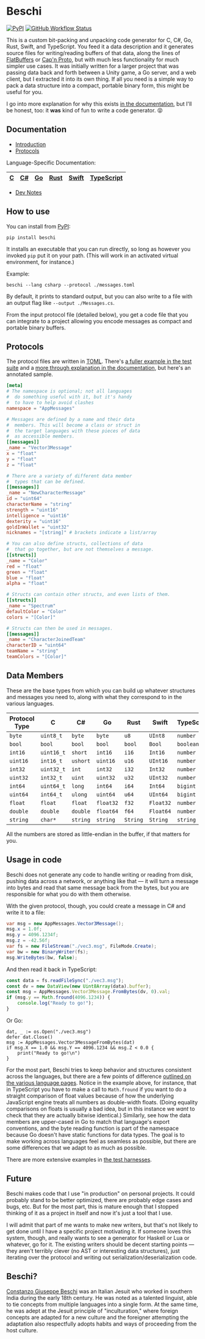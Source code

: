 # Beschi

[![PyPI](https://img.shields.io/pypi/v/beschi)](https://pypi.org/project/beschi/) [![GitHub Workflow Status](https://img.shields.io/github/workflow/status/sjml/beschi/Verification%20Tests)](https://github.com/sjml/beschi/actions/workflows/ci.yml)

This is a custom bit-packing and unpacking code generator for C, C#, Go, Rust, Swift, and TypeScript. You feed it a data description and it generates source files for writing/reading buffers of that data, along the lines of [FlatBuffers](https://google.github.io/flatbuffers/) or [Cap'n Proto](https://capnproto.org), but with much less functionality for much simpler use cases. It was initially written for a larger project that was passing data back and forth between a Unity game, a Go server, and a web client, but I extracted it into its own thing. If all you need is a simple way to pack a data structure into a compact, portable binary form, this might be useful for you.

I go into more explanation for why this exists [in the documentation](https://github.com/sjml/beschi/blob/main/docs/), but I'll be honest, too: it **was** kind of fun to write a code generator. 😝 


## Documentation

* [Introduction](https://github.com/sjml/beschi/blob/main/docs/introduction.md)
* [Protocols](https://github.com/sjml/beschi/blob/main/docs/protocols.md)

Language-Specific Documentation: 

| [C](https://github.com/sjml/beschi/blob/main/docs/languages/c.md) | [C#](https://github.com/sjml/beschi/blob/main/docs/languages/csharp.md) | [Go](https://github.com/sjml/beschi/blob/main/docs/languages/go.md) | [Rust](https://github.com/sjml/beschi/blob/main/docs/languages/rust.md) | [Swift](https://github.com/sjml/beschi/blob/main/docs/languages/swift.md) | [TypeScript](https://github.com/sjml/beschi/blob/main/docs/languages/typescript.md) |
|-|-|-|-|-|-|

* [Dev Notes](https://github.com/sjml/beschi/blob/main/docs/dev)


## How to use

You can install from [PyPI](https://pypi.org/project/beschi/): 

```
pip install beschi
```

It installs an executable that you can run directly, so long as however you invoked `pip` put it on your path. (This will work in an activated virtual environment, for instance.)

Example:
```
beschi --lang csharp --protocol ./messages.toml
```

By default, it prints to standard output, but you can also write to a file with an output flag like `--output ./Messages.cs`.

From the input protocol file (detailed below), you get a code file that you can integrate to a project allowing you encode messages as compact and portable binary buffers. 


## Protocols

The protocol files are written in [TOML](https://toml.io). There's [a fuller example in the test suite](https://github.com/sjml/beschi/tree/main/test/_protocols/example.toml) and a [more through explanation in the documentation](https://github.com/sjml/beschi/blob/main/docs/protocols.md), but here's an annotated sample.

```toml
[meta]
# The namespace is optional; not all languages
#  do something useful with it, but it's handy
#  to have to help avoid clashes
namespace = "AppMessages"

# Messages are defined by a name and their data
#  members. This will become a class or struct in
#  the target languages with these pieces of data
#  as accessible members.
[[messages]]
_name = "Vector3Message"
x = "float"
y = "float"
z = "float"

# There are a variety of different data member
#  types that can be defined.
[[messages]]
_name = "NewCharacterMessage"
id = "uint64"
characterName = "string"
strength = "uint16"
intelligence = "uint16"
dexterity = "uint16"
goldInWallet = "uint32"
nicknames = "[string]" # brackets indicate a list/array

# You can also define structs, collections of data
#  that go together, but are not themselves a message.
[[structs]]
_name = "Color"
red = "float"
green = "float"
blue = "float"
alpha = "float"

# Structs can contain other structs, and even lists of them.
[[structs]]
_name = "Spectrum"
defaultColor = "Color"
colors = "[Color]"

# Structs can then be used in messages.
[[messages]]
_name = "CharacterJoinedTeam"
characterID = "uint64"
teamName = "string"
teamColors = "[Color]"
```

## Data Members

These are the base types from which you can build up whatever structures and messages you need to, along with what they correspond to in the various languages. 

| Protocol Type | C          | C#       | Go        | Rust     | Swift     | TypeScript |
|---------------|------------|----------|-----------|----------|-----------|------------|
| `byte`        | `uint8_t`  | `byte`   | `byte`    | `u8`     | `UInt8`   | `number`   |
| `bool`        | `bool`     | `bool`   | `bool`    | `bool`   | `Bool`    | `boolean`  |
| `int16`       | `uint16_t` | `short`  | `int16`   | `i16`    | `Int16`   | `number`   |
| `uint16`      | `int16_t`  | `ushort` | `uint16`  | `u16`    | `UInt16`  | `number`   |
| `int32`       | `uint32_t` | `int`    | `int32`   | `i32`    | `Int32`   | `number`   |
| `uint32`      | `int32_t`  | `uint`   | `uint32`  | `u32`    | `UInt32`  | `number`   |
| `int64`       | `uint64_t` | `long`   | `int64`   | `i64`    | `Int64`   | `bigint`   |
| `uint64`      | `int64_t`  | `ulong`  | `uint64`  | `u64`    | `UInt64`  | `bigint`   |
| `float`       | `float`    | `float`  | `float32` | `f32`    | `Float32` | `number`   |
| `double`      | `double`   | `double` | `float64` | `f64`    | `Float64` | `number`   |
| `string`      | `char*`    | `string` | `string`  | `String` | `String`  | `string`   |

All the numbers are stored as little-endian in the buffer, if that matters for you. 


## Usage in code

Beschi does not generate any code to handle writing or reading from disk, pushing data across a network, or anything like that — it will turn a message into bytes and read that same message back from the bytes, but you are responsible for what you do with them otherwise. 

With the given protocol, though, you could create a message in C# and write it to a file:
```csharp
var msg = new AppMessages.Vector3Message();
msg.x = 1.0f;
msg.y = 4096.1234f;
msg.z = -42.56f;
var fs = new FileStream("./vec3.msg", FileMode.Create);
var bw = new BinaryWriter(fs);
msg.WriteBytes(bw, false);
```

And then read it back in TypeScript:
```typescript
const data = fs.readFileSync("./vec3.msg");
const dv = new DataView(new Uint8Array(data).buffer);
const msg = AppMessages.Vector3Message.FromBytes(dv, 0).val;
if (msg.y == Math.fround(4096.1234)) {
    console.log("Ready to go!");
}
```

Or Go:
```golang
dat, _ := os.Open("./vec3.msg")
defer dat.Close()
msg := AppMessages.Vector3MessageFromBytes(dat)
if msg.X == 1.0 && msg.Y == 4096.1234 && msg.Z < 0.0 {
	print("Ready to go!\n")
}
```

For the most part, Beschi tries to keep behavior and structures consistent across the languages, but there are a few points of difference [outlined on the various language pages](https://github.com/sjml/beschi/blob/main/docs/languages). Notice in the example above, for instance, that in TypeScript you have to make a call to `Math.fround` if you want to do a straight comparison of float values because of how the underlying JavaScript engine treats all numbers as double-width floats. (Doing equality comparisons on floats is usually a bad idea, but in this instance we *want* to check that they are actually bitwise identical.) Similarly, see how the data members are upper-cased in Go to match that language's export conventions, and the byte reading function is part of the namespace because Go doesn't have static functions for data types. The goal is to make working across languages feel as seamless as possible, but there are some differences that we adapt to as much as possible. 

There are more extensive examples in [the test harnesses](https://github.com/sjml/beschi/tree/main/test/_harnesses).


## Future

Beschi makes code that I use "in production" on personal projects. It could probably stand to be better optimized, there are probably edge cases and bugs, etc. But for the most part, this is mature enough that I stopped thinking of it as a project in itself and now it's just a tool that I use. 

I will admit that part of me wants to make new writers, but that's not likely to get done until I have a specific project motivating it. If someone loves this system, though, and really wants to see a generator for Haskell or Lua or whatever, go for it. The existing writers should be decent starting points — they aren't terribly clever (no AST or interesting data structures), just iterating over the protocol and writing out serialization/deserialization code. 


## Beschi?

[Constanzo Giuseppe Beschi](https://en.wikipedia.org/wiki/Constanzo_Beschi) was an Italian Jesuit who worked in southern India during the early 18th century. He was noted as a talented linguist, able to tie concepts from multiple languages into a single form. At the same time, he was adept at the Jesuit principle of "inculturation," where foreign concepts are adapted for a new culture and the foreigner attempting the adaptation also respectfully adopts habits and ways of proceeding from the host culture.

